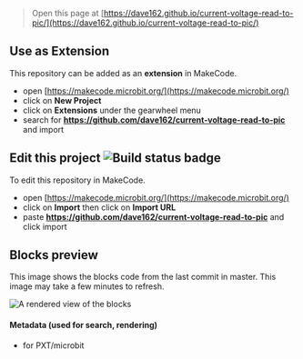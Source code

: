
> Open this page at [https://dave162.github.io/current-voltage-read-to-pic/](https://dave162.github.io/current-voltage-read-to-pic/)

## Use as Extension

This repository can be added as an **extension** in MakeCode.

* open [https://makecode.microbit.org/](https://makecode.microbit.org/)
* click on **New Project**
* click on **Extensions** under the gearwheel menu
* search for **https://github.com/dave162/current-voltage-read-to-pic** and import

## Edit this project ![Build status badge](https://github.com/dave162/current-voltage-read-to-pic/workflows/MakeCode/badge.svg)

To edit this repository in MakeCode.

* open [https://makecode.microbit.org/](https://makecode.microbit.org/)
* click on **Import** then click on **Import URL**
* paste **https://github.com/dave162/current-voltage-read-to-pic** and click import

## Blocks preview

This image shows the blocks code from the last commit in master.
This image may take a few minutes to refresh.

![A rendered view of the blocks](https://github.com/dave162/current-voltage-read-to-pic/raw/master/.github/makecode/blocks.png)

#### Metadata (used for search, rendering)

* for PXT/microbit
<script src="https://makecode.com/gh-pages-embed.js"></script><script>makeCodeRender("{{ site.makecode.home_url }}", "{{ site.github.owner_name }}/{{ site.github.repository_name }}");</script>

